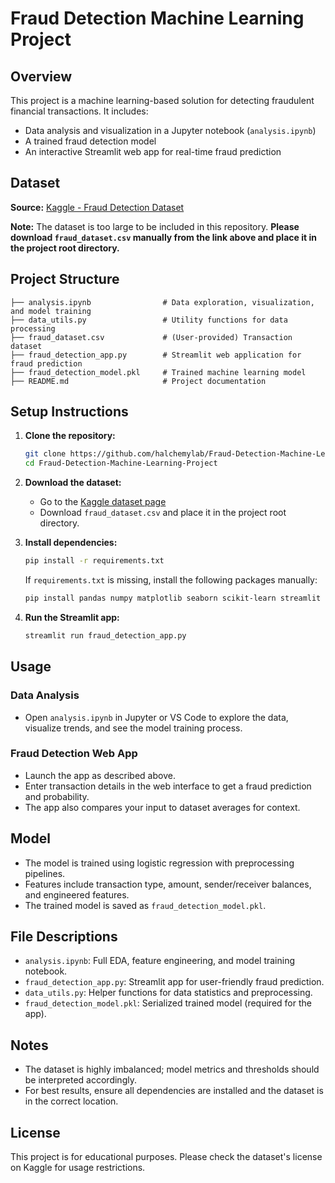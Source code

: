 # Fraud Detection Machine Learning Project

## Overview
This project is a machine learning-based solution for detecting fraudulent financial transactions. It includes:
- Data analysis and visualization in a Jupyter notebook (`analysis.ipynb`)
- A trained fraud detection model
- An interactive Streamlit web app for real-time fraud prediction

## Dataset
**Source:** [Kaggle - Fraud Detection Dataset](https://www.kaggle.com/datasets/amanalisiddiqui/fraud-detection-dataset?resource=download)

**Note:** The dataset is too large to be included in this repository. **Please download `fraud_dataset.csv` manually from the link above and place it in the project root directory.**

## Project Structure

```
├── analysis.ipynb                # Data exploration, visualization, and model training
├── data_utils.py                 # Utility functions for data processing
├── fraud_dataset.csv             # (User-provided) Transaction dataset
├── fraud_detection_app.py        # Streamlit web application for fraud prediction
├── fraud_detection_model.pkl     # Trained machine learning model
├── README.md                     # Project documentation
```

## Setup Instructions

1. **Clone the repository:**
   ```sh
   git clone https://github.com/halchemylab/Fraud-Detection-Machine-Learning-Project.git
   cd Fraud-Detection-Machine-Learning-Project
   ```

2. **Download the dataset:**
   - Go to the [Kaggle dataset page](https://www.kaggle.com/datasets/amanalisiddiqui/fraud-detection-dataset?resource=download)
   - Download `fraud_dataset.csv` and place it in the project root directory.

3. **Install dependencies:**
   ```sh
   pip install -r requirements.txt
   ```
   If `requirements.txt` is missing, install the following packages manually:
   ```sh
   pip install pandas numpy matplotlib seaborn scikit-learn streamlit joblib
   ```

4. **Run the Streamlit app:**
   ```sh
   streamlit run fraud_detection_app.py
   ```

## Usage

### Data Analysis
- Open `analysis.ipynb` in Jupyter or VS Code to explore the data, visualize trends, and see the model training process.

### Fraud Detection Web App
- Launch the app as described above.
- Enter transaction details in the web interface to get a fraud prediction and probability.
- The app also compares your input to dataset averages for context.

## Model
- The model is trained using logistic regression with preprocessing pipelines.
- Features include transaction type, amount, sender/receiver balances, and engineered features.
- The trained model is saved as `fraud_detection_model.pkl`.

## File Descriptions
- `analysis.ipynb`: Full EDA, feature engineering, and model training notebook.
- `fraud_detection_app.py`: Streamlit app for user-friendly fraud prediction.
- `data_utils.py`: Helper functions for data statistics and preprocessing.
- `fraud_detection_model.pkl`: Serialized trained model (required for the app).

## Notes
- The dataset is highly imbalanced; model metrics and thresholds should be interpreted accordingly.
- For best results, ensure all dependencies are installed and the dataset is in the correct location.

## License
This project is for educational purposes. Please check the dataset's license on Kaggle for usage restrictions.